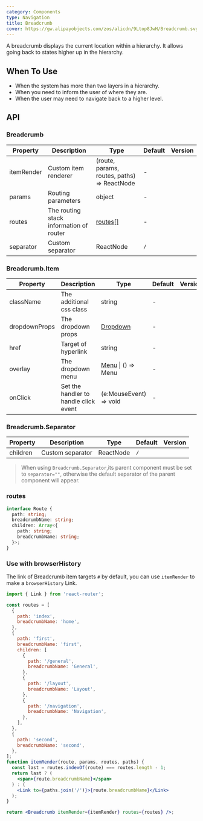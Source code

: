 ```yaml
---
category: Components
type: Navigation
title: Breadcrumb
cover: https://gw.alipayobjects.com/zos/alicdn/9Ltop8JwH/Breadcrumb.svg
---
```


A breadcrumb displays the current location within a hierarchy. It allows going back to states higher up in the hierarchy.

## When To Use

- When the system has more than two layers in a hierarchy.
- When you need to inform the user of where they are.
- When the user may need to navigate back to a higher level.

## API

### Breadcrumb

| Property   | Description                             | Type                                        | Default | Version |
| ---------- | --------------------------------------- | ------------------------------------------- | ------- | ------- |
| itemRender | Custom item renderer                    | (route, params, routes, paths) => ReactNode | -       |         |
| params     | Routing parameters                      | object                                      | -       |         |
| routes     | The routing stack information of router | [routes\[\]](#routes)                       | -       |         |
| separator  | Custom separator                        | ReactNode                                   | `/`     |         |

### Breadcrumb.Item

| Property      | Description                           | Type                                   | Default | Version |
| ------------- | ------------------------------------- | -------------------------------------- | ------- | ------- |
| className     | The additional css class              | string                                 | -       |         |
| dropdownProps | The dropdown props                    | [Dropdown](/components/dropdown)       | -       |         |
| href          | Target of hyperlink                   | string                                 | -       |         |
| overlay       | The dropdown menu                     | [Menu](/components/menu) \| () => Menu | -       |         |
| onClick       | Set the handler to handle click event | (e:MouseEvent) => void                 | -       |         |

### Breadcrumb.Separator

| Property | Description      | Type      | Default | Version |
| -------- | ---------------- | --------- | ------- | ------- |
| children | Custom separator | ReactNode | `/`     |         |

> When using `Breadcrumb.Separator`,its parent component must be set to `separator=""`, otherwise the default separator of the parent component will appear.

### routes

```ts | pure
interface Route {
  path: string;
  breadcrumbName: string;
  children: Array<{
    path: string;
    breadcrumbName: string;
  }>;
}
```

### Use with browserHistory

The link of Breadcrumb item targets `#` by default, you can use `itemRender` to make a `browserHistory` Link.

```jsx | pure
import { Link } from 'react-router';

const routes = [
  {
    path: 'index',
    breadcrumbName: 'home',
  },
  {
    path: 'first',
    breadcrumbName: 'first',
    children: [
      {
        path: '/general',
        breadcrumbName: 'General',
      },
      {
        path: '/layout',
        breadcrumbName: 'Layout',
      },
      {
        path: '/navigation',
        breadcrumbName: 'Navigation',
      },
    ],
  },
  {
    path: 'second',
    breadcrumbName: 'second',
  },
];
function itemRender(route, params, routes, paths) {
  const last = routes.indexOf(route) === routes.length - 1;
  return last ? (
    <span>{route.breadcrumbName}</span>
  ) : (
    <Link to={paths.join('/')}>{route.breadcrumbName}</Link>
  );
}

return <Breadcrumb itemRender={itemRender} routes={routes} />;
```
